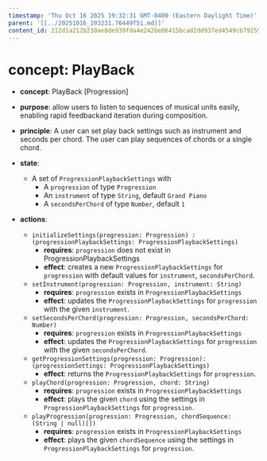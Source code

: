 ```yaml
---
timestamp: 'Thu Oct 16 2025 19:32:31 GMT-0400 (Eastern Daylight Time)'
parent: '[[../20251016_193231.76449f51.md]]'
content_id: 212d1a212b210ae8de939fda4e242be06415bcad2dd937ed4549cb792593969e
---
```


# concept: PlayBack

* **concept**: PlayBack \[Progression]

* **purpose**: allow users to listen to sequences of musical units easily, enabling rapid feedbackand iteration during composition.

* **principle**: A user can set play back settings such as instrument and seconds per chord. The user can play sequences of chords or a single chord.

* **state**:
  * A set of `ProgressionPlaybackSettings` with
    * A `progression` of type `Progression`
    * An `instrument` of type `String`, default `Grand Piano`
    * A `secondsPerChord` of type `Number`, default `1`

* **actions**:
  * `initializeSettings(progression: Progression) : (progressionPlaybackSettings: ProgressionPlaybackSettings)`
    * **requires**: `progression` does not exist in ProgressionPlaybackSettings
    * **effect**: creates a new `ProgressionPlaybackSettings` for `progression` with default values for `instrument`, `secondsPerChord`.
  * `setInstrument(progression: Progression, instrument: String)`
    * **requires**: `progression` exists in `ProgressionPlaybackSettings`
    * **effect**: updates the `ProgressionPlaybackSettings` for `progression` with the given `instrument`.
  * `setSecondsPerChord(progression: Progression, secondsPerChord: Number)`
    * **requires**: `progression` exists in `ProgressionPlaybackSettings`
    * **effect**: updates the `ProgressionPlaybackSettings` for `progression` with the given `secondsPerChord`.
  * `getProgressionSettings(progression: Progression): (progressionSettings: ProgressionPlaybackSettings)`
    * **effect**: returns the `ProgressionPlaybackSettings` for `progression`.
  * `playChord(progression: Progression, chord: String)`
    * **requires**: `progression` exists in `ProgressionPlaybackSettings`
    * **effect**: plays the given `chord` using the settings in `ProgressionPlaybackSettings` for `progression`.
  * `playProgression(progression: Progression, chordSequence: (String | null)[])`
    * **requires**: `progression` exists in `ProgressionPlaybackSettings`
    * **effect**: plays the given `chordSequence` using the settings in `ProgressionPlaybackSettings` for `progression`.
